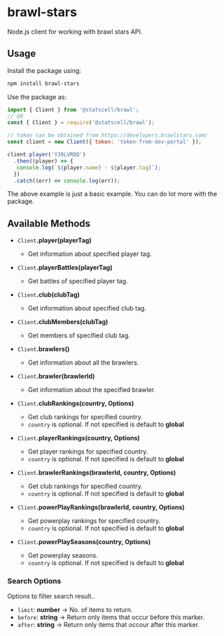 # brawl-stars

Node.js client for working with brawl stars API.

## Usage

Install the package using:

```bash
npm install brawl-stars
```

Use the package as:

```js
import { Client } from '@statscell/brawl';
// OR
const { Client } = require('@statscell/brawl');

// token can be obtained from https://developers.brawlstars.com/
const client = new Client({ token: 'token-from-dev-portal' });

client.player('YJ0LVRQQ')
  .then((player) => {
   console.log(`${player.name} - ${player.tag}`);
  })
  .catch((err) => console.log(err));
```

The above example is just a basic example. You can do lot more with the package.

## Available Methods

- `Client`**.player(playerTag)**
  - Get information about specified player tag.

- `Client`**.playerBattles(playerTag)**
  - Get battles of specified player tag.

- `Client`**.club(clubTag)**
  - Get information about specified club tag.

- `Client`**.clubMembers(clubTag)**
  - Get members of specified club tag.

- `Client`**.brawlers()**
  - Get information about all the brawlers.

- `Client`**.brawler(brawlerId)**
  - Get information about the specified brawler.

- `Client`**.clubRankings(country, Options)**
  - Get club rankings for specified country.
  - `country` is optional. If not specified is default to **global**

- `Client`**.playerRankings(country, Options)**
  - Get player rankings for specified country.
  - `country` is optional. If not specified is default to **global**
  
- `Client`**.brawlerRankings(brawlerId, country, Options)**
  - Get club rankings for specified country.
  - `country` is optional. If not specified is default to **global**

- `Client`**.powerPlayRankings(brawlerId, country, Options)**
  - Get powerplay rankings for specified country.
  - `country` is optional. If not specified is default to **global**

- `Client`**.powerPlaySeasons(country, Options)**
  - Get powerplay seasons.
  - `country` is optional. If not specified is default to **global**

### Search Options

Options to filter search result..

- `limit`: **number** -> No. of items to return.
- `before`: **string** -> Return only items that occur before this marker.
- `after`: **string** -> Return only items that occour after this marker.

